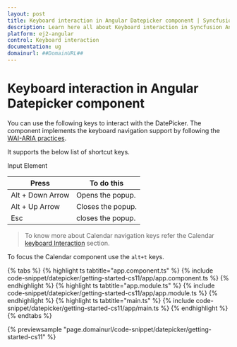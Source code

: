 ```yaml
---
layout: post
title: Keyboard interaction in Angular Datepicker component | Syncfusion
description: Learn here all about Keyboard interaction in Syncfusion Angular Datepicker component of Syncfusion Essential JS 2 and more.
platform: ej2-angular
control: Keyboard interaction 
documentation: ug
domainurl: ##DomainURL##
---
```


# Keyboard interaction in Angular Datepicker component

You can use the following keys to interact with the DatePicker.
The component implements the keyboard navigation support by following the  [WAI-ARIA practices](http://www.w3.org/WAI/PF/aria-practices).

It supports the below list of shortcut keys.

Input Element

| **Press** | **To do this** |
| --- | --- |
| Alt +  Down Arrow | Opens the popup. |
| Alt +  Up Arrow | Closes the popup.|
| Esc | closes the popup. |

> To know more about Calendar navigation keys refer the Calendar
[keyboard Interaction](http://ej2.syncfusion.com/staging/ej2/documentation/calendar/keyboard-interaction)
section.

To focus the Calendar component use the `alt+t` keys.

{% tabs %}
{% highlight ts tabtitle="app.component.ts" %}
{% include code-snippet/datepicker/getting-started-cs11/app/app.component.ts %}
{% endhighlight %}
{% highlight ts tabtitle="app.module.ts" %}
{% include code-snippet/datepicker/getting-started-cs11/app/app.module.ts %}
{% endhighlight %}
{% highlight ts tabtitle="main.ts" %}
{% include code-snippet/datepicker/getting-started-cs11/app/main.ts %}
{% endhighlight %}
{% endtabs %}
  
{% previewsample "page.domainurl/code-snippet/datepicker/getting-started-cs11" %}